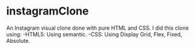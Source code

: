 # instagramClone
An Instagram visual clone done with pure HTML and CSS.
I did this clone using:
-HTML5: Using semantic.
-CSS: Using Display Grid, Flex, Fixed, Absolute.

